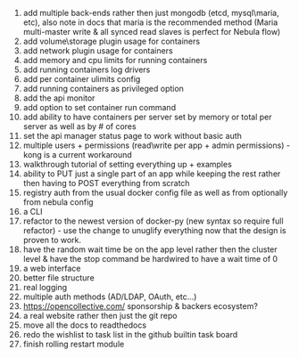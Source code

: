 1. add multiple back-ends rather then just mongodb (etcd, mysql\maria, etc), also note in docs that maria is the recommended method (Maria multi-master write & all synced read slaves is perfect for Nebula flow)
2. add volume\storage plugin usage for containers
3. add network plugin usage for containers
4. add memory and cpu limits for running containers
5. add running containers log drivers
6. add per container ulimits config
7. add running containers as privileged option
8. add the api monitor
9. add option to set container run command 
10. add ability to have containers per server set by memory or total per server as well as by # of cores
11. set the api manager status page to work without basic auth
12. multiple users + permissions (read\write per app + admin permissions) - kong is a current workaround
13. walkthrough tutorial of setting everything up + examples
14. ability to PUT just a single part of an app while keeping the rest rather then having to POST everything from scratch
15. registry auth from the usual docker config file as well as from optionally from nebula config
16. a CLI
17. refactor to the newest version of docker-py (new syntax so require full refactor) - use the change to unuglify everything now that the design is proven to work.
18. have the random wait time be on the app level rather then the cluster level & have the stop command be hardwired to have a wait time of 0
19. a web interface
20. better file structure
21. real logging
22. multiple auth methods (AD/LDAP, OAuth, etc...)
23. https://opencollective.com/ sponsorship & backers ecosystem?
24. a real website rather then just the git repo
25. move all the docs to readthedocs
26. redo the wishlist to task list in the github builtin task board
27. finish rolling restart module